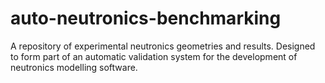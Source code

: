 # auto-neutronics-benchmarking
A repository of experimental neutronics geometries and results. Designed to form part of an automatic validation system for the development of neutronics modelling software. 
